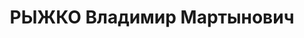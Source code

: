 ---
title: РЫЖКО Владимир Мартынович
description: "Род. в 1887, русский. Род занятий: До ареста занимал должность начальника\
  \ Продовольственного отдела Зак. ВО. Бывший подпоручик царской армии. \n  Осужден\
  \ Тройкой при НКВД ГССР 09.11.1937. Мера наказания: расстрел с конфискацией личного\
  \ имущества. Дата расстрела: 10.11.1937"
---